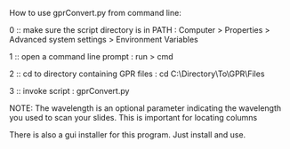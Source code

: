 How to use gprConvert.py from command line:

0 :: make sure the script directory is in PATH : 
Computer > Properties > Advanced system settings > Environment Variables

1 :: open a command line prompt : 
run > cmd

2 :: cd to directory containing GPR files : 
cd C:\Directory\To\GPR\Files

3 :: invoke script : 
gprConvert.py <wavelength>

NOTE: The wavelength is an optional parameter indicating the wavelength 
you used to scan your slides. This is important for locating columns

There is also a gui installer for this program. Just install and use.